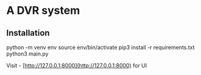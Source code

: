 # A DVR system

## Installation
python -m venv env
source env/bin/activate
pip3 install -r requirements.txt
python3 main.py


Visit - [http://127.0.0.1:8000](http://127.0.0.1:8000)
for UI
